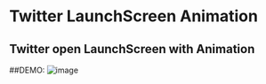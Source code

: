 # Twitter LaunchScreen Animation
## Twitter open LaunchScreen with Animation
##DEMO:
![image](https://github.com/chenjunpu/TwitterLaunchScreenAnimation/blob/master/h.gif)
